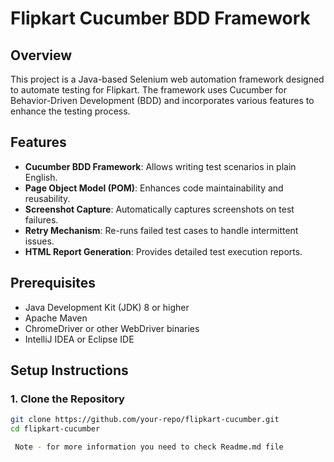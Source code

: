 # Flipkart Cucumber BDD Framework

## Overview
This project is a Java-based Selenium web automation framework designed to automate testing for Flipkart. The framework uses Cucumber for Behavior-Driven Development (BDD) and incorporates various features to enhance the testing process.

## Features
- **Cucumber BDD Framework**: Allows writing test scenarios in plain English.
- **Page Object Model (POM)**: Enhances code maintainability and reusability.
- **Screenshot Capture**: Automatically captures screenshots on test failures.
- **Retry Mechanism**: Re-runs failed test cases to handle intermittent issues.
- **HTML Report Generation**: Provides detailed test execution reports.

## Prerequisites
- Java Development Kit (JDK) 8 or higher
- Apache Maven
- ChromeDriver or other WebDriver binaries
- IntelliJ IDEA or Eclipse IDE

## Setup Instructions
### 1. Clone the Repository
```bash
git clone https://github.com/your-repo/flipkart-cucumber.git
cd flipkart-cucumber

 Note - for more information you need to check Readme.md file
